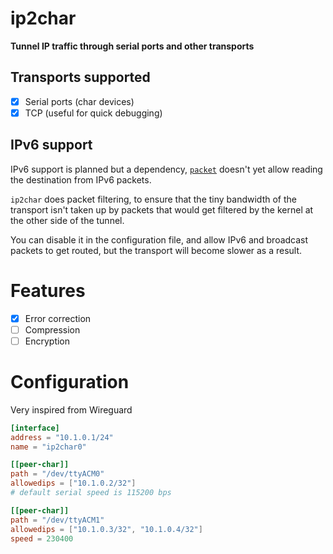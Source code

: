 # ip2char
**Tunnel IP traffic through serial ports and other transports**

## Transports supported
- [x] Serial ports (char devices)
- [x] TCP (useful for quick debugging)

## IPv6 support
IPv6 support is planned but a dependency, [`packet`](https://github.com/meh/rust-packet) doesn't yet allow reading the destination from IPv6 packets.

`ip2char` does packet filtering, to ensure that the tiny bandwidth of the transport isn't taken up by packets that would get filtered by the kernel at the other side of the tunnel.

You can disable it in the configuration file, and allow IPv6 and broadcast packets to get routed, but the transport will become slower as a result.

# Features
- [x] Error correction
- [ ] Compression
- [ ] Encryption

# Configuration
Very inspired from Wireguard

```toml
[interface]
address = "10.1.0.1/24"
name = "ip2char0"

[[peer-char]]
path = "/dev/ttyACM0"
allowedips = ["10.1.0.2/32"]
# default serial speed is 115200 bps

[[peer-char]]
path = "/dev/ttyACM1"
allowedips = ["10.1.0.3/32", "10.1.0.4/32"]
speed = 230400
```